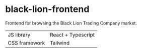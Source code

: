 # black-lion-frontend
Frontend for browsing the Black Lion Trading Company market.

| | |
|--------------- | --------------- |
| JS library | React + Typescript |
| CSS framework | Tailwind |
